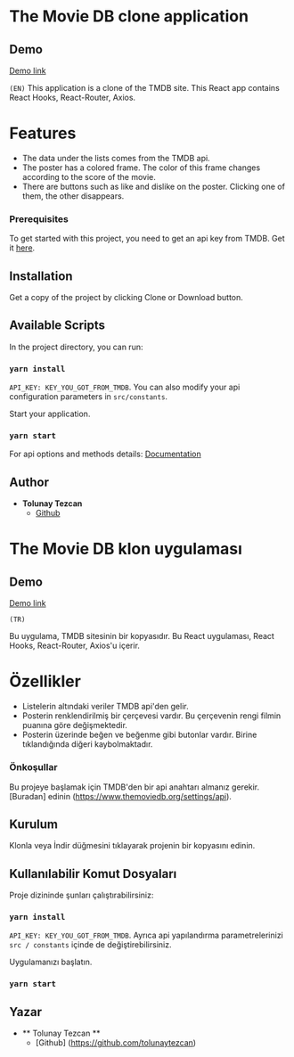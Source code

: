 # The Movie DB clone application

## Demo

[Demo link](https://tolunaytezcan.github.io/tmdb-app/)

`(EN)`
This application is a clone of the TMDB site.
This React app contains React Hooks, React-Router, Axios.

# Features

- The data under the lists comes from the TMDB api.
- The poster has a colored frame. The color of this frame changes according to the score of the movie.
- There are buttons such as like and dislike on the poster. Clicking one of them, the other disappears.

### Prerequisites

To get started with this project, you need to get an api key from TMDB. Get it [here](https://www.themoviedb.org/settings/api).

## Installation

Get a copy of the project by clicking Clone or Download button.

## Available Scripts

In the project directory, you can run:

### `yarn install`

`API_KEY: KEY_YOU_GOT_FROM_TMDB`. You can also modify your api configuration parameters in `src/constants`.

Start your application.

### `yarn start`

For api options and methods details:
[Documentation](https://developers.themoviedb.org/3/getting-started/introduction)

## Author

- **Tolunay Tezcan**
  - [Github](https://github.com/tolunaytezcan)

# The Movie DB klon uygulaması

## Demo

[Demo link](https://tolunaytezcan.github.io/tmdb-app/)

`(TR)`

Bu uygulama, TMDB sitesinin bir kopyasıdır.
Bu React uygulaması, React Hooks, React-Router, Axios'u içerir.

# Özellikler

- Listelerin altındaki veriler TMDB api'den gelir.
- Posterin renklendirilmiş bir çerçevesi vardır. Bu çerçevenin rengi filmin puanına göre değişmektedir.
- Posterin üzerinde beğen ve beğenme gibi butonlar vardır. Birine tıklandığında diğeri kaybolmaktadır.

### Önkoşullar

Bu projeye başlamak için TMDB'den bir api anahtarı almanız gerekir. [Buradan] edinin (https://www.themoviedb.org/settings/api).

## Kurulum

Klonla veya İndir düğmesini tıklayarak projenin bir kopyasını edinin.

## Kullanılabilir Komut Dosyaları

Proje dizininde şunları çalıştırabilirsiniz:

### `yarn install`

`API_KEY: KEY_YOU_GOT_FROM_TMDB`. Ayrıca api yapılandırma parametrelerinizi `src / constants` içinde de değiştirebilirsiniz.

Uygulamanızı başlatın.

### `yarn start`

## Yazar

- ** Tolunay Tezcan **
  - [Github] (https://github.com/tolunaytezcan)
